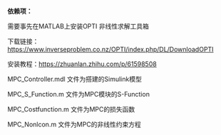 **依赖项：**

需要事先在MATLAB上安装OPTI 非线性求解工具箱

下载链接：https://www.inverseproblem.co.nz/OPTI/index.php/DL/DownloadOPTI

安装教程：https://zhuanlan.zhihu.com/p/61598508


MPC_Controller.mdl 文件为搭建的Simulink模型

MPC_S_Function.m 文件为MPC模块的S-Function

MPC_Costfunction.m 文件为MPC的损失函数

MPC_Nonlcon.m	文件为MPC的非线性约束方程
